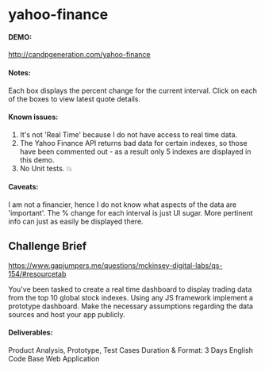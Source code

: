 yahoo-finance
=============

#### DEMO: ####
http://candpgeneration.com/yahoo-finance
#### Notes: ####
Each box displays the percent change for the current interval. Click on each of the boxes to view latest quote details.

#### Known issues: ####
1. It's not 'Real Time' because I do not have access to real time data. 
2. The Yahoo Finance API returns bad data for certain indexes, so those have been commented out - as a result only 5 indexes are displayed in this demo.
3. No Unit tests. :boom:

#### Caveats: ####
I am not a financier, hence I do not know what aspects of the data are 'important'. The % change for each interval is just UI sugar. More pertinent info can just as easily be displayed there.

## Challenge Brief ##
https://www.gapjumpers.me/questions/mckinsey-digital-labs/qs-154/#resourcetab

You've been tasked to create a real time dashboard to display trading data from the top 10 global stock indexes.
Using any JS framework implement a prototype dashboard.
Make the necessary assumptions regarding the data sources and host your app publicly.

#### Deliverables: ####
Product Analysis, Prototype, Test Cases
Duration & Format: 3 Days  English  Code Base Web Application
